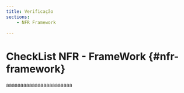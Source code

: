 ```yaml
---
title: Verificação
sections:
    - NFR Framework

---
```



# CheckList NFR - FrameWork {#nfr-framework}

aaaaaaaaaaaaaaaaaaaaaaa